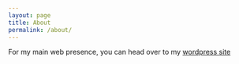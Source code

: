 ```yaml
---
layout: page
title: About
permalink: /about/
---
```


For my main web presence, you can head over to my  [wordpress site](https://baumcharel.wordpress.com/about-me/)
